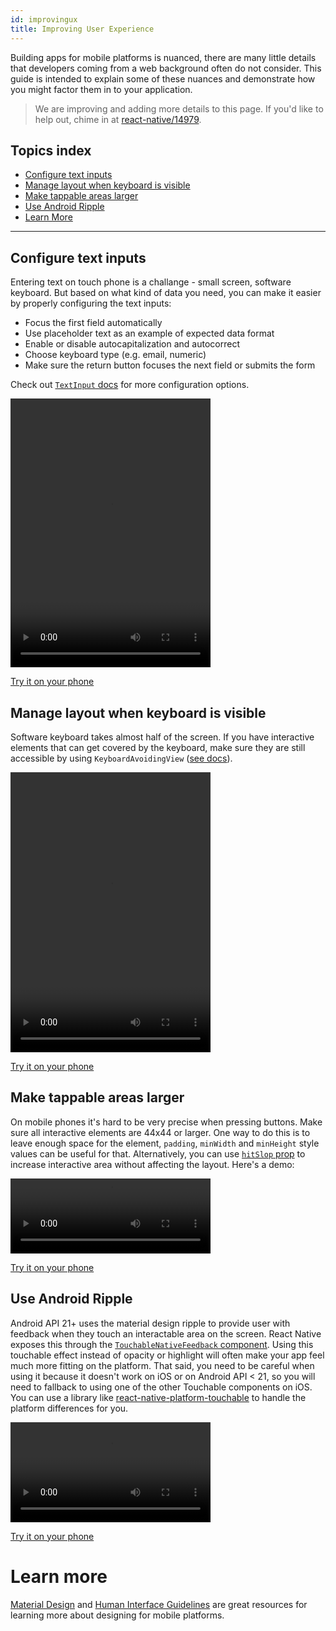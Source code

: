 ```yaml
---
id: improvingux
title: Improving User Experience
---
```


Building apps for mobile platforms is nuanced, there are many little details that developers coming from a web background often do not consider. This guide is intended to explain some of these nuances and demonstrate how you might factor them in to your application.

> We are improving and adding more details to this page. If you'd like to help out, chime in at [react-native/14979](https://github.com/facebook/react-native/issues/14979).


## Topics index

- [Configure text inputs](#configure-text-inputs)
- [Manage layout when keyboard is visible](#manage-layout-when-keyboard-is-visible)
- [Make tappable areas larger](#make-tappable-areas-larger)
- [Use Android Ripple](#use-android-ripple)
- [Learn More](#learn-more)

-------------------------------------------------------------------------------

## Configure text inputs

Entering text on touch phone is a challange - small screen, software keyboard. But based on what kind of data you need, you can make it easier by properly configuring the text inputs:

* Focus the first field automatically
* Use placeholder text as an example of expected data format
* Enable or disable autocapitalization and autocorrect
* Choose keyboard type (e.g. email, numeric)
* Make sure the return button focuses the next field or submits the form

Check out [`TextInput` docs](docs/textinput.html) for more configuration options.

<video src="img/textinput.mp4" autoplay loop width="320" height="430"></video>

[Try it on your phone](https://snack.expo.io/H1iGt2vSW)

## Manage layout when keyboard is visible

Software keyboard takes almost half of the screen. If you have interactive elements that can get covered by the keyboard, make sure they are still accessible by using `KeyboardAvoidingView` ([see docs](docs/keyboardavoidingview.html)).

<video src="img/keyboardavoidingview.mp4" autoplay loop width="320" height="448"></video>

[Try it on your phone](https://snack.expo.io/ryxRkwnrW)

## Make tappable areas larger

On mobile phones it's hard to be very precise when pressing buttons. Make sure all interactive elements are 44x44 or larger. One way to do this is to leave enough space for the element, `padding`, `minWidth` and `minHeight` style values can be useful for that. Alternatively, you can use [`hitSlop` prop](docs/touchablewithoutfeedback.html#hitslop) to increase interactive area without affecting the layout. Here's a demo:

<video src="img/hitslop.mp4" autoplay loop width="320" height="120"></video>

[Try it on your phone](https://snack.expo.io/rJPwCt4HZ)

## Use Android Ripple

Android API 21+ uses the material design ripple to provide user with feedback when they touch an interactable area on the screen. React Native exposes this through the [`TouchableNativeFeedback` component](docs/docs/touchablenativefeedback.html). Using this touchable effect instead of opacity or highlight will often make your app feel much more fitting on the platform. That said, you need to be careful when using it because it doesn't work on iOS or on Android API < 21, so you will need to fallback to using one of the other Touchable components on iOS. You can use a library like [react-native-platform-touchable](https://github.com/react-community/react-native-platform-touchable) to handle the platform differences for you.

<video src="img/ripple.mp4" autoplay loop width="320"></video>

[Try it on your phone](https://snack.expo.io/SJywqe3rZ)

# Learn more

[Material Design](https://material.io/) and [Human Interface Guidelines](https://developer.apple.com/ios/human-interface-guidelines/overview/design-principles/) are great resources for learning more about designing for mobile platforms.
